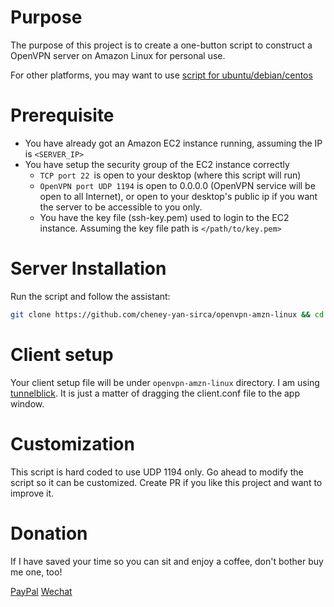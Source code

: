 # Purpose

The purpose of this project is to create a one-button script to construct a OpenVPN server on Amazon Linux for personal use.

For other platforms, you may want to use [script for ubuntu/debian/centos](https://github.com/Nyr/openvpn-install)


# Prerequisite

* You have already got an Amazon EC2 instance running, assuming the IP is `<SERVER_IP>`
* You have setup the security group of the EC2 instance correctly
  * `TCP port 22 `is open to your desktop (where this script will run)
  * `OpenVPN port UDP 1194` is open to 0.0.0.0 (OpenVPN service will be open to all Internet), or open to your desktop's public ip if you want the server to be accessible to you only.
  * You have the key file (ssh-key.pem) used to login to the EC2 instance. Assuming the key file path is `</path/to/key.pem>`
# Server Installation

Run the script and follow the assistant:

```bash
git clone https://github.com/cheney-yan-sirca/openvpn-amzn-linux && cd openvpn-amzn-linux && bash openvpn-install.sh <SERVER_IP> </path/to/key.pem>
```  

# Client setup
Your client setup file will be under `openvpn-amzn-linux` directory.
I am using [tunnelblick](https://www.tunnelblick.net/). It is just a matter of dragging the client.conf file to the app window.


# Customization

This script is hard coded to use UDP 1194 only. Go ahead to modify the script so it can be customized. Create PR if you like this project and want to improve it.

# Donation

If I have saved your time so you can sit and enjoy a coffee, don't bother buy me one, too!  

[PayPal](#TODO) [Wechat](#TODO)